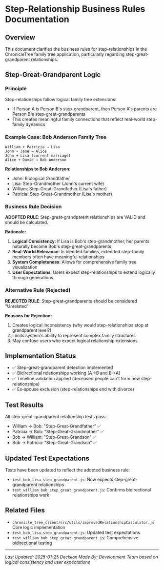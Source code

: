 # Step-Relationship Business Rules Documentation

## Overview
This document clarifies the business rules for step-relationships in the ChronicleTree family tree application, particularly regarding step-great-grandparent relationships.

## Step-Great-Grandparent Logic

### Principle
Step-relationships follow logical family tree extensions:
- If Person A is Person B's step-grandparent, then Person A's parents are Person B's step-great-grandparents
- This creates meaningful family connections that reflect real-world step-family dynamics

### Example Case: Bob Anderson Family Tree
```
William + Patricia → Lisa
John + Jane → Alice
John + Lisa (current marriage)
Alice + David → Bob Anderson
```

**Relationships to Bob Anderson:**
- John: Biological Grandfather
- Lisa: Step-Grandmother (John's current wife)
- William: Step-Great-Grandfather (Lisa's father)
- Patricia: Step-Great-Grandmother (Lisa's mother)

### Business Rule Decision
**ADOPTED RULE**: Step-great-grandparent relationships are VALID and should be calculated.

**Rationale:**
1. **Logical Consistency**: If Lisa is Bob's step-grandmother, her parents naturally become Bob's step-great-grandparents
2. **Real-World Relevance**: In blended families, extended step-family members often have meaningful relationships
3. **System Completeness**: Allows for comprehensive family tree visualization
4. **User Expectations**: Users expect step-relationships to extend logically through generations

### Alternative Rule (Rejected)
**REJECTED RULE**: Step-great-grandparents should be considered "Unrelated"

**Reasons for Rejection:**
1. Creates logical inconsistency (why would step-relationships stop at grandparent level?)
2. Limits system's ability to represent complex family structures
3. May confuse users who expect logical relationship extensions

## Implementation Status
- ✅ Step-great-grandparent detection implemented
- ✅ Bidirectional relationships working (A→B and B→A)
- ✅ Timeline validation applied (deceased people can't form new step-relationships)
- ✅ Ex-spouse exclusion (step-relationships end with divorce)

## Test Results
All step-great-grandparent relationship tests pass:
- William → Bob: "Step-Great-Grandfather" ✅
- Patricia → Bob: "Step-Great-Grandmother" ✅  
- Bob → William: "Step-Great-Grandson" ✅
- Bob → Patricia: "Step-Great-Grandson" ✅

## Updated Test Expectations
Tests have been updated to reflect the adopted business rule:
- `test_bob_lisa_step_grandparent.js`: Now expects step-great-grandparent relationships
- `test_william_bob_step_great_grandparent.js`: Confirms bidirectional relationships work

## Related Files
- `chronicle_tree_client/src/utils/improvedRelationshipCalculator.js`: Core logic implementation
- `test_bob_lisa_step_grandparent.js`: Updated test expectations
- `test_william_bob_step_great_grandparent.js`: Comprehensive bidirectional testing

---
*Last Updated: 2025-01-25*
*Decision Made By: Development Team based on logical consistency and user expectations*
